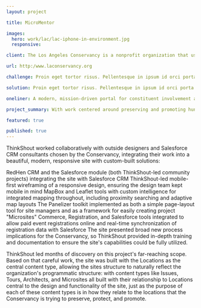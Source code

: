 ```yaml
---
layout: project

title: MicroMentor

images:
  hero: work/lac/lac-iphone-in-environment.jpg
  responsive:

client: The Los Angeles Conservancy is a nonprofit organization that uses education and advocacy to recognize, preserve, and revitalize the historic architectural and cultural resources of Los Angeles County.

url: http:/www.laconservancy.org

challenge: Proin eget tortor risus. Pellentesque in ipsum id orci porta dapibus. Curabitur arcu erat, accumsan id imperdiet et, porttitor at sem. Nulla quis lorem ut libero malesuada feugiat. Vivamus suscipit tortor eget felis porttitor volutpat. Donec rutrum congue leo eget malesuada. Curabitur non nulla sit amet nisl tempus convallis quis ac lectus. Quisque velit nisi, pretium ut lacinia in, elementum id enim. Sed porttitor lectus nibh. Nulla porttitor accumsan tincidunt.

solution: Proin eget tortor risus. Pellentesque in ipsum id orci porta dapibus. Curabitur arcu erat, accumsan id imperdiet et, porttitor at sem. Nulla quis lorem ut libero malesuada feugiat. Vivamus suscipit tortor eget felis porttitor volutpat. Donec rutrum congue leo eget malesuada. Curabitur non nulla sit amet nisl tempus convallis quis ac lectus. Quisque velit nisi, pretium ut lacinia in, elementum id enim. Sed porttitor lectus nibh. Nulla porttitor accumsan tincidunt. Quisque velit nisi, pretium ut lacinia in, elementum id enim. Sed porttitor lectus nibh. Nulla porttitor accumsan tincidunt. Quisque velit nisi, pretium ut lacinia in, elementum id enim. Sed porttitor lectus nibh. Nulla porttitor accumsan tincidunt. Quisque velit nisi, pretium ut lacinia in, elementum id enim. Sed porttitor lectus nibh. Nulla porttitor accumsan tincidunt.

oneliner: A modern, mission-driven portal for constituent involvement and engagement.

project_summary: With work centered around preserving and promoting hundreds of specific buildings located throughout Los Angeles, they needed a site with integrated mapping that looked great on mobile devices for on-the-ground use.

featured: true

published: true
---
```


ThinkShout worked collaboratively with outside designers and Salesforce CRM consultants chosen by the Conservancy, integrating their work into a beautiful, modern, responsive site with custom-built solutions:

RedHen CRM and the Salesforce module (both ThinkShout-led community projects) integrating the site with Salesforce CRM
ThinkShout-led mobile-first wireframing of a responsive design, ensuring the design team kept mobile in mind
MapBox and Leaflet tools with custom intelligence for integrated mapping throughout, including proximity searching and adaptive map layouts
The Panelizer toolkit implemented as both a simple page-layout tool for site managers and as a framework for easily creating project "Microsites"
Commerce, Registration, and Salesforce tools integrated to allow paid event registrations online and real-time synchronization of registration data with Salesforce
The site presented broad new process implications for the Conservancy, so ThinkShout provided in-depth training and documentation to ensure the site's capabilities could be fully utilized.

ThinkShout led months of discovery on this project's far-reaching scope. Based on that careful work, the site was built with the Locations as the central content type, allowing the sites structure to naturally reflect the organization's programmatic structure: with content types like Issues, Tours, Architects, and Microsites all built with their relationship to Locations central to the design and functionality of the site, just as the purpose of each of these content types is in how they relate to the locations that the Conservancy is trying to preserve, protect, and promote.

